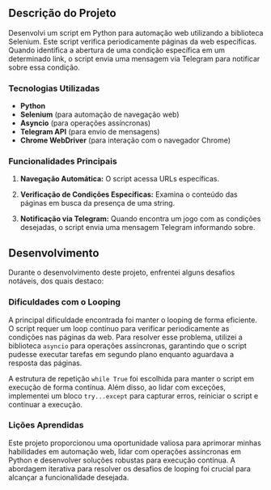 ## Descrição do Projeto

Desenvolvi um script em Python para automação web utilizando a biblioteca Selenium. Este script verifica periodicamente páginas da web específicas. Quando identifica a abertura de uma condição específica em um determinado link, o script envia uma mensagem via Telegram para notificar sobre essa condição.

### Tecnologias Utilizadas

- **Python**
- **Selenium** (para automação de navegação web)
- **Asyncio** (para operações assíncronas)
- **Telegram API** (para envio de mensagens)
- **Chrome WebDriver** (para interação com o navegador Chrome)

### Funcionalidades Principais

1. **Navegação Automática:** O script acessa URLs específicas.
   
2. **Verificação de Condições Específicas:** Examina o conteúdo das páginas em busca da presença de uma string.
   
3. **Notificação via Telegram:** Quando encontra um jogo com as condições desejadas, o script envia uma mensagem Telegram informando sobre.

## Desenvolvimento

Durante o desenvolvimento deste projeto, enfrentei alguns desafios notáveis, dos quais destaco:

### Dificuldades com o Looping

A principal dificuldade encontrada foi manter o looping de forma eficiente. O script requer um loop contínuo para verificar periodicamente as condições nas páginas da web. Para resolver esse problema, utilizei a biblioteca `asyncio` para operações assíncronas, garantindo que o script pudesse executar tarefas em segundo plano enquanto aguardava a resposta das páginas.

A estrutura de repetição `while True` foi escolhida para manter o script em execução de forma contínua. Além disso, ao lidar com exceções, implementei um bloco `try...except` para capturar erros, reiniciar o script e continuar a execução.

### Lições Aprendidas

Este projeto proporcionou uma oportunidade valiosa para aprimorar minhas habilidades em automação web, lidar com operações assíncronas em Python e desenvolver soluções robustas para execução contínua. A abordagem iterativa para resolver os desafios de looping foi crucial para alcançar a funcionalidade desejada.
